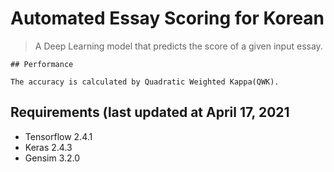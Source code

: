 # Automated Essay Scoring for Korean
> A Deep Learning model that predicts the score of a given input essay. 

```
## Performance

The accuracy is calculated by Quadratic Weighted Kappa(QWK).

```
## Requirements (last updated at April 17, 2021
 - Tensorflow 2.4.1
 - Keras 2.4.3
 - Gensim 3.2.0